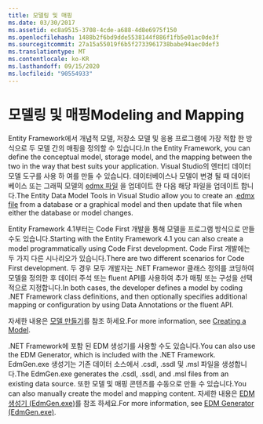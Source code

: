 ```yaml
---
title: 모델링 및 매핑
ms.date: 03/30/2017
ms.assetid: ec8a9515-3708-4cde-a688-4d8e6975f150
ms.openlocfilehash: 1488b2f6bd9dde5538144f886f1fb5e01ac0de3f
ms.sourcegitcommit: 27a15a55019f6b5f2733961738babe94aec0def3
ms.translationtype: MT
ms.contentlocale: ko-KR
ms.lasthandoff: 09/15/2020
ms.locfileid: "90554933"
---
```

# <a name="modeling-and-mapping"></a><span data-ttu-id="a30b1-102">모델링 및 매핑</span><span class="sxs-lookup"><span data-stu-id="a30b1-102">Modeling and Mapping</span></span>
<span data-ttu-id="a30b1-103">Entity Framework에서 개념적 모델, 저장소 모델 및 응용 프로그램에 가장 적합 한 방식으로 두 모델 간의 매핑을 정의할 수 있습니다.</span><span class="sxs-lookup"><span data-stu-id="a30b1-103">In the Entity Framework, you can define the conceptual model, storage model, and the mapping between the two in the way that best suits your application.</span></span> <span data-ttu-id="a30b1-104">Visual Studio의 엔터티 데이터 모델 도구를 사용 하 여를 만들 수 있습니다. 데이터베이스나 모델이 변경 될 때 데이터베이스 또는 그래픽 모델의 [edmx 파일](/previous-versions/dotnet/netframework-4.0/cc982042(v=vs.100)) 을 업데이트 한 다음 해당 파일을 업데이트 합니다.</span><span class="sxs-lookup"><span data-stu-id="a30b1-104">The Entity Data Model Tools in Visual Studio allow you to create an .[edmx file](/previous-versions/dotnet/netframework-4.0/cc982042(v=vs.100)) from a database or a graphical model and then update that file when either the database or model changes.</span></span>  
  
 <span data-ttu-id="a30b1-105">Entity Framework 4.1부터는 Code First 개발을 통해 모델을 프로그램 방식으로 만들 수도 있습니다.</span><span class="sxs-lookup"><span data-stu-id="a30b1-105">Starting with the Entity Framework 4.1 you can also create a model programmatically using Code First development.</span></span> <span data-ttu-id="a30b1-106">Code First 개발에는 두 가지 다른 시나리오가 있습니다.</span><span class="sxs-lookup"><span data-stu-id="a30b1-106">There are two different scenarios for Code First development.</span></span> <span data-ttu-id="a30b1-107">두 경우 모두 개발자는 .NET Framewor 클래스 정의를 코딩하여 모델을 정의한 후 데이터 주석 또는 fluent API를 사용하여 추가 매핑 또는 구성을 선택적으로 지정합니다.</span><span class="sxs-lookup"><span data-stu-id="a30b1-107">In both cases, the developer defines a model by coding .NET Framework class definitions, and then optionally specifies additional mapping or configuration by using Data Annotations or the fluent API.</span></span>  
  
 <span data-ttu-id="a30b1-108">자세한 내용은 [모델 만들기](/ef/ef6/modeling/)를 참조 하세요.</span><span class="sxs-lookup"><span data-stu-id="a30b1-108">For more information, see [Creating a Model](/ef/ef6/modeling/).</span></span>  
  
 <span data-ttu-id="a30b1-109">.NET Framework에 포함 된 EDM 생성기를 사용할 수도 있습니다.</span><span class="sxs-lookup"><span data-stu-id="a30b1-109">You can also use the EDM Generator, which is included with the .NET Framework.</span></span> <span data-ttu-id="a30b1-110">EdmGen.exe 생성기는 기존 데이터 소스에서 .csdl, .ssdl 및 .msl 파일을 생성합니다.</span><span class="sxs-lookup"><span data-stu-id="a30b1-110">The EdmGen.exe generates the .csdl, .ssdl, and .msl files from an existing data source.</span></span> <span data-ttu-id="a30b1-111">또한 모델 및 매핑 콘텐츠를 수동으로 만들 수 있습니다.</span><span class="sxs-lookup"><span data-stu-id="a30b1-111">You can also manually create the model and mapping content.</span></span> <span data-ttu-id="a30b1-112">자세한 내용은 [EDM 생성기 (EdmGen.exe)](edm-generator-edmgen-exe.md)를 참조 하세요.</span><span class="sxs-lookup"><span data-stu-id="a30b1-112">For more information, see [EDM Generator (EdmGen.exe)](edm-generator-edmgen-exe.md).</span></span>
